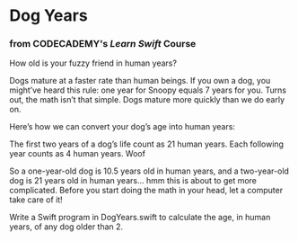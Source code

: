 # Dog Years
### from CODECADEMY's *Learn Swift* Course

How old is your fuzzy friend in human years?

Dogs mature at a faster rate than human beings. If you own a dog, you might’ve heard this rule: one year for Snoopy equals 7 years for you. Turns out, the math isn’t that simple. Dogs mature more quickly than we do early on.

Here’s how we can convert your dog’s age into human years:

The first two years of a dog’s life count as 21 human years.
Each following year counts as 4 human years.
Woof

So a one-year-old dog is 10.5 years old in human years, and a two-year-old dog is 21 years old in human years… hmm this is about to get more complicated. Before you start doing the math in your head, let a computer take care of it!

Write a Swift program in DogYears.swift to calculate the age, in human years, of any dog older than 2.
